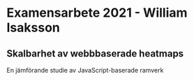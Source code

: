 # Examensarbete 2021 - William Isaksson
## Skalbarhet av webbbaserade heatmaps
En jämförande studie av JavaScript-baserade ramverk 

